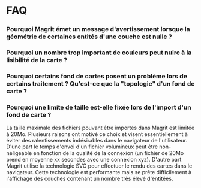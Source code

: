 # FAQ

### Pourquoi Magrit émet un message d'avertissement lorsque la géométrie de certaines entités d'une couche est nulle ?


### Pourquoi un nombre trop important de couleurs peut nuire à la lisibilité de la carte ?


### Pourquoi certains fond de cartes posent un problème lors de certains traitement ? Qu'est-ce que la "topologie" d'un fond de carte ?


### Pourquoi une limite de taille est-elle fixée lors de l'import d'un fond de carte ?

La taille maximale des fichiers pouvant être importés dans Magrit est limitée à 20Mo. Plusieurs raisons ont motivé ce choix et visent essentiellement à éviter des ralentissements indésirables dans le navigateur de l'utilisateur.
 D'une part le temps d'envoi d'un fichier volumineux peut être non-néligeable en fonction de la qualité de la connexion (un fichier de 20Mo prend en moyenne xx secondes avec une connexion xyz). D'autre part Magrit utilise la technologie SVG pour effectuer le rendu des cartes dans le navigateur. Cette technologie est performante mais se prête difficilement à l'affichage des couches contenant un nombre très élevé d'entitées.
